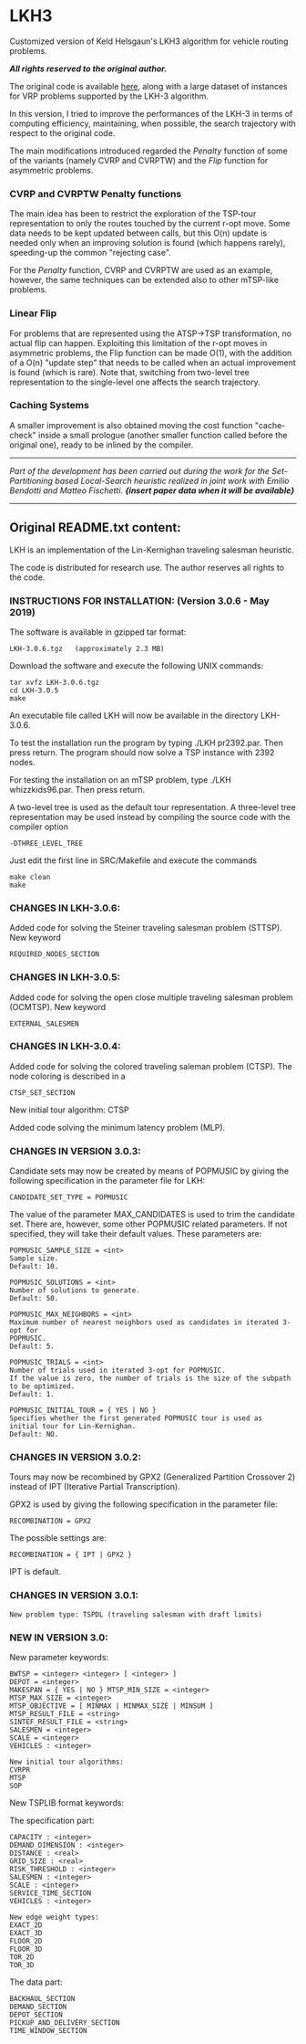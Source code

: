 # LKH3
Customized version of Keld Helsgaun's LKH3 algorithm for vehicle routing problems. 

__*All rights reserved to the original author.*__ 

The original code is available [here](http://webhotel4.ruc.dk/~keld/research/LKH-3), along with a large dataset of instances for VRP problems supported by the LKH-3 algorithm. 
 
In this version, I tried to improve the performances of the LKH-3 in terms of computing efficiency, maintaining, when possible, the search trajectory with respect to the original code. 

The main modifications introduced regarded the *Penalty* function of some of the variants (namely CVRP and CVRPTW) and the *Flip* function for asymmetric problems.

### CVRP and CVRPTW Penalty functions
The main idea has been to restrict the exploration of the TSP-tour representation to only the routes touched by the current r-opt move.
Some data needs to be kept updated between calls, but this O(n) update is needed only when an improving solution is found (which happens rarely), speeding-up the common "rejecting case".

For the *Penalty* function, CVRP and CVRPTW are used as an example, however, the same techniques can be extended also to other mTSP-like problems.


### Linear Flip
For problems that are represented using the ATSP->TSP transformation, no actual flip can happen. Exploiting this limitation of the r-opt moves in asymmetric problems, the Flip function can be made O(1), with the addition of a O(n) "update step" that needs to be called when an actual improvement is found (which is rare).
Note that, switching from two-level tree representation to the single-level one affects the search trajectory.

### Caching Systems
A smaller improvement is also obtained moving the cost function "cache-check" inside a small prologue (another smaller function called before the original one), ready to be inlined by the compiler.

---

*Part of the development has been carried out during the work for the Set-Partitioning based Local-Search heuristic realized in joint work with Emilio Bendotti and Matteo Fischetti.*
***{insert paper data when it will be available}***

---

## Original README.txt content:

LKH is an implementation of the Lin-Kernighan traveling salesman heuristic.

The code is distributed for research use. The author reserves all rights to 
the code.

### INSTRUCTIONS FOR INSTALLATION: (Version 3.0.6 - May 2019)

The software is available in gzipped tar format:

	LKH-3.0.6.tgz	(approximately 2.3 MB)

Download the software and execute the following UNIX commands:

  	tar xvfz LKH-3.0.6.tgz
   	cd LKH-3.0.5
	make

An executable file called LKH will now be available in the directory LKH-3.0.6.

To test the installation run the program by typing ./LKH pr2392.par. 
Then press return. The program should now solve a TSP instance with 2392 nodes.

For testing the installation on an mTSP problem, type ./LKH whizzkids96.par.
Then press return.

A two-level tree is used as the default tour representation. 
A three-level tree representation may be used instead by compiling the
source code with the compiler option 

	-DTHREE_LEVEL_TREE

Just edit the first line in SRC/Makefile and execute the commands

	make clean
	make

### CHANGES IN LKH-3.0.6:

Added code for solving the Steiner traveling salesman problem (STTSP). 
New keyword

    REQUIRED_NODES_SECTION

### CHANGES IN LKH-3.0.5:

Added code for solving the open close multiple traveling salesman problem (OCMTSP). 
New keyword

    EXTERNAL_SALESMEN


### CHANGES IN LKH-3.0.4:

Added code for solving the colored traveling saleman problem (CTSP). 
The node coloring is described in a

    CTSP_SET_SECTION

New initial tour algorithm: CTSP

Added code solving the minimum latency problem (MLP).

### CHANGES IN VERSION 3.0.3:

Candidate sets may now be created by means of POPMUSIC by giving the following
specification in the parameter file for LKH:

	CANDIDATE_SET_TYPE = POPMUSIC

The value of the parameter MAX_CANDIDATES is used to trim the candidate set.
There are, however, some other POPMUSIC related parameters. If not specified,
they will take their default values. These parameters are:

    POPMUSIC_SAMPLE_SIZE = <int>  
    Sample size.
    Default: 10.

    POPMUSIC_SOLUTIONS = <int> 
    Number of solutions to generate.
    Default: 50.

    POPMUSIC_MAX_NEIGHBORS = <int>
    Maximum number of nearest neighbors used as candidates in iterated 3-opt for
    POPMUSIC.
    Default: 5.

    POPMUSIC_TRIALS = <int>
    Number of trials used in iterated 3-opt for POPMUSIC. 
    If the value is zero, the number of trials is the size of the subpath
    to be optimized.
    Default: 1.

    POPMUSIC_INITIAL_TOUR = { YES | NO }
    Specifies whether the first generated POPMUSIC tour is used as
    initial tour for Lin-Kernighan.
    Default: NO.

### CHANGES IN VERSION 3.0.2:

Tours may now be recombined by GPX2 (Generalized Partition Crossover 2) 
instead of IPT (Iterative Partial Transcription). 

GPX2 is used by giving the following specification in the parameter file:

	RECOMBINATION = GPX2

The possible settings are:

	RECOMBINATION = { IPT | GPX2 } 

IPT is default.

	
### CHANGES IN VERSION 3.0.1:

    New problem type: TSPDL (traveling salesman with draft limits)

### NEW IN VERSION 3.0:
	
New parameter keywords:

	BWTSP = <integer> <integer> [ <integer> ]
	DEPOT = <integer>
	MAKESPAN = { YES | NO }	MTSP_MIN_SIZE = <integer>
	MTSP_MAX_SIZE = <integer>
	MTSP_OBJECTIVE = [ MINMAX | MINMAX_SIZE | MINSUM ]
	MTSP_RESULT_FILE = <string>
	SINTEF_RESULT_FILE = <string>
	SALESMEN = <integer>
	SCALE = <integer>
	VEHICLES : <integer>

	New initial tour algorithms:
	CVRPR
	MTSP
	SOP 

New TSPLIB format keywords:

The specification part: 

	CAPACITY : <integer>
	DEMAND_DIMENSION : <integer>
	DISTANCE : <real>
	GRID_SIZE : <real>
	RISK_THRESHOLD : <integer>
	SALESMEN : <integer>
	SCALE : <integer> 
	SERVICE_TIME_SECTION 
	VEHICLES : <integer>

	New edge weight types:	
	EXACT_2D
	EXACT_3D 
	FLOOR_2D
	FLOOR_3D
	TOR_2D
	TOR_3D 

The data part: 

	BACKHAUL_SECTION
	DEMAND_SECTION
	DEPOT_SECTION
	PICKUP_AND_DELIVERY_SECTION
	TIME_WINDOW_SECTION

